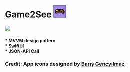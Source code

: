 # Game2See <img src="https://github.com/SezginCiftci/Game2See/blob/main/game2see.png" width="40">

<img src="https://github.com/SezginCiftci/Game2See/blob/main/Game2See.gif" width="250"> 

#### * MVVM design pattern <br/> * SwiftUI <br/>* JSON-API Call

### Credit: App icons designed by [Barış Gençyılmaz](https://github.com/25788)
